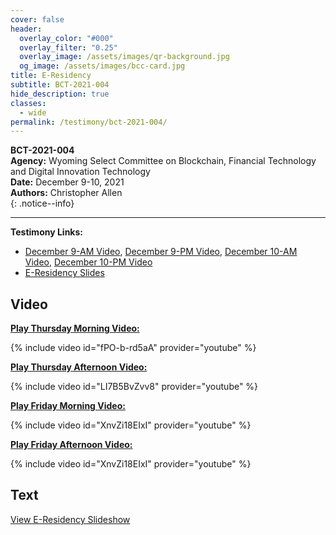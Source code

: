 ```yaml
---
cover: false
header:
  overlay_color: "#000"
  overlay_filter: "0.25"
  overlay_image: /assets/images/qr-background.jpg
  og_image: /assets/images/bcc-card.jpg
title: E-Residency
subtitle: BCT-2021-004
hide_description: true
classes:
  - wide
permalink: /testimony/bct-2021-004/
---
```


**BCT-2021-004**<br>
**Agency:** Wyoming Select Committee on Blockchain, Financial Technology and Digital Innovation Technology<br>
**Date:** December 9-10, 2021<br>
**Authors:** Christopher Allen<br>
{: .notice--info}

---

**Testimony Links:**
* [December 9-AM Video](https://www.youtube.com/watch?v=fPO-b-rd5aA), [December 9-PM Video](https://www.youtube.com/watch?v=LI7B5BvZvv8), [December 10-AM Video](https://www.youtube.com/watch?v=XnvZi18EIxI), [December 10-PM Video](https://www.youtube.com/watch?v=XnvZi18EIxI)
* [E-Residency Slides](https://wyoleg.gov/InterimCommittee/2021/S19-2021120920-02WYEResidencySlide.pdf)

## Video

[**Play Thursday Morning Video:**](https://www.youtube.com/watch?v=fPO-b-rd5aA)

{% include video id="fPO-b-rd5aA" provider="youtube" %}

[**Play Thursday Afternoon Video:**](https://www.youtube.com/watch?v=LI7B5BvZvv8)

{% include video id="LI7B5BvZvv8" provider="youtube" %}

[**Play Friday Morning Video:**](https://www.youtube.com/watch?v=XnvZi18EIxI)

{% include video id="XnvZi18EIxI" provider="youtube" %}

[**Play Friday Afternoon Video:**](https://www.youtube.com/watch?v=XnvZi18EIxI)

{% include video id="XnvZi18EIxI" provider="youtube" %}

## Text

<a href="https://wyoleg.gov/InterimCommittee/2021/S19-2021120920-02WYEResidencySlide.pdf">View E-Residency Slideshow</a>

